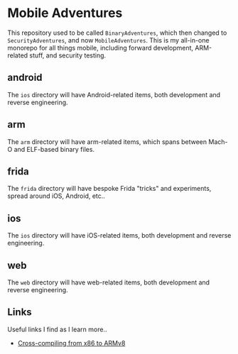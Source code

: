 # Mobile Adventures

This repository used to be called `BinaryAdventures`, which then changed to `SecurityAdventures`, and now `MobileAdventures`.
This is my all-in-one monorepo for all things mobile, including forward development, ARM-related stuff, and security testing.

## android
The `ios` directory will have Android-related items, both development and reverse engineering.

## arm
The `arm` directory will have arm-related items, which spans between Mach-O and ELF-based binary files.

## frida
The `frida` directory will have bespoke Frida "tricks" and experiments, spread around iOS, Android, etc..

## ios
The `ios` directory will have iOS-related items, both development and reverse engineering.

## web
The `web` directory will have web-related items, both development and reverse engineering.

## Links

Useful links I find as I learn more..

- [Cross-compiling from x86 to ARMv8](https://jensd.be/1126/linux/cross-compiling-for-arm-or-aarch64-on-debian-or-ubuntu)
